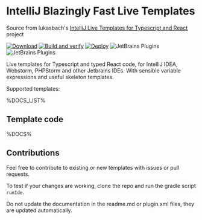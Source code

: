 # IntelliJ Blazingly Fast Live Templates

Source from lukasbach's [IntelliJ Live Templates for Typescript and React](https://github.com/lukasbach/intellij-ts-react-livetemplates) project

[![Download](https://img.shields.io/badge/Get-from%20Jetbrains%20Marketplace-brightgreen)](https://plugins.jetbrains.com/plugin/21216-live-templates-for-blazingly-fast-development-experience)
[![Build and verify](https://github.com/shakhzodkudratov/blazingly-fast/actions/workflows/verify-intellij-plugin.yml/badge.svg)](https://github.com/shakhzodkudratov/blazingly-fast/actions/workflows/verify-intellij-plugin.yml)
[![Deploy](https://github.com/shakhzodkudratov/blazingly-fast/actions/workflows/deploy-intellij-plugin.yml/badge.svg)](https://github.com/shakhzodkudratov/blazingly-fast/actions/workflows/deploy-intellij-plugin.yml)
![JetBrains Plugins](https://img.shields.io/jetbrains/plugin/d/21216)
![JetBrains Plugins](https://img.shields.io/jetbrains/plugin/r/rating/21216)

Live templates for Typescript and typed React code, for IntelliJ IDEA, 
Webstorm, PHPStorm and other Jetbrains IDEs. With sensible variable
expressions and useful skeleton templates.

Supported templates:

%DOCS_LIST%

## Template code

%DOCS%

## Contributions

Feel free to contribute to existing or new templates with issues or pull requests.

To test if your changes are working, clone the repo and run the gradle script `runIde`.

Do not update the documentation in the readme.md or plugin.xml files, they are updated
automatically.
